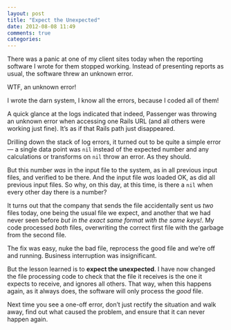 ```yaml
---
layout: post
title: "Expect the Unexpected"
date: 2012-08-08 11:49
comments: true
categories: 
---
```


There was a panic at one of my client sites today when the reporting software I wrote for them stopped working. Instead of presenting reports as usual, the software threw an unknown error.

WTF, an unknown error!

I wrote the darn system, I know all the errors, because I coded all of them!

A quick glance at the logs indicated that indeed, Passenger was throwing an unknown error when accessing one Rails URL (and all others were working just fine). It’s as if that Rails path just disappeared.

Drilling down the stack of log errors, it turned out to be quite a simple error — a single data point was `nil` instead of the expected number and any calculations or transforms on `nil` throw an error. As they should.

But this number *was* in the input file to the system, as in all previous input files, and verified to be there. And the input file *was* loaded OK, as did all previous input files. So why, on this day, at this time, is there a `nil` when every other day there is a number?

It turns out that the company that sends the file accidentally sent us *two* files today, one being the usual file we expect, and another that we had never seen before *but in the exact same format with the same keys!*. My code processed *both* files, overwriting the correct first file with the garbage from the second file.

The fix was easy, nuke the bad file, reprocess the good file and we’re off and running. Business interruption was insignificant.

But the lesson learned is to **expect the unexpected**. I have now changed the file processing code to check that the file it receives is the one it expects to receive, and ignores all others. That way, when this happens again, as it always does, the software will only process the *good* file.

Next time you see a one-off error, don’t just rectify the situation and walk away, find out what caused the problem, and ensure that it can never happen again.
